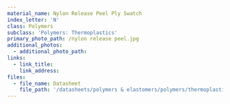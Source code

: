 ```yaml
---
material_name: Nylon Release Peel Ply Swatch
index_letter: 'N'
class: Polymers
subclass: 'Polymers: Thermoplastics'
primary_photo_path: /nylon release peel.jpg
additional_photos:
  - additional_photo_path:
links:
  - link_title:
    link_address:
files:
  - file_name: Datasheet
    file_path: '/datasheets/polymers & elastomers/polymers/thermoplastics/polyamides (nylons, pa).pdf'
---
```



